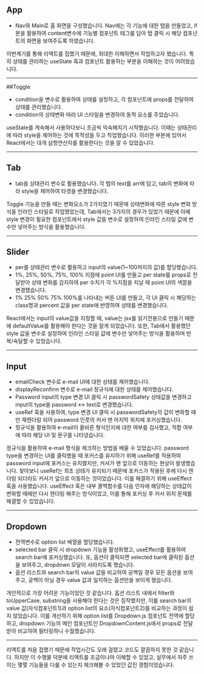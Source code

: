 ## App
* Nav와 Main로 홈 화면을 구성했습니다. Nav에는 각 기능에 대한 탭을 만들었고, if문을 활용하여 content변수에 기능별 컴포넌트 태그를 담아 탭 클릭 시 해당 컴포넌트의 화면을 보여주도록 하였습니다.

이번계기를 통해 리액트를 접했기 때문에, 최대한 이해하면서 작업하고자 했습니다.
특히 상태를 관리하는 useState 훅과 컴포넌트 활용하는 부분을 이해하는 것이 어려웠습니다.

---
##Toggle
* condition을 변수로 활용하여 상태를 설정하고, 각 컴포넌트에 props를 전달하여 상태를 관리했습니다.
* condition의 상태변화 따라 UI 스타일을 변경하여 동적 요소를 주었습니다. 
 
useState를 계속해서 사용하다보니 조금씩 익숙해지기 시작했습니다. 
이때는 상태관리에 따라 style을 제어하는 것에 목적성을 두고 작업했습니다.
이러한 부분에 있어서 React에서는 대개 삼항연산자를 활용한다는 것을 알 수 있었습니다.

---
## Tab
* tab을 상태관리 변수로 활용했습니다. 각 탭의 text를 arr에 담고, tab의 변화에 따라 style을 제어하여 타겟을 변경했습니다.
 
Toggle 기능을 만들 때는 변화요소가 2가지였기 때문에
상태변화에 따른 style 변화 방식을 인라인 스타일로 작업했었는데, 
Tab에서는 3가지의 경우가 있었기 때문에 
아예 style 변경이 필요한 컴포넌트에서 style 값을 변수로 설정하여 인라인 스타일 값에 변수만 넣어주는 방식을 활용했습니다.

---
## Slider
* per를 상태관리 변수로 활용하고 input의 value(1~100까지의 값)를 할당했습니다.
* 1%, 25%, 50%, 75%, 100% 지점에 point UI를 만들고 per state를 props로 전달받아 상태 변화를 감지하여 per 수치가 각 %지점을 지날 때 point UI의 색깔을 변경했습니다.
* 1% 25% 50% 75% 100%를 나타내는 버튼 UI를 만들고, 각 UI 클릭 시 해당하는 class명과 percent 값을 per state에 반영하여 상태를 변경했습니다.

React에서는 input의 value값을 지정할 때, value는 jsx를 읽기전용으로 만들기 때문에 defaultValue를 활용해야 한다는 것을 알게 되었습니다.
또한, Tab에서 활용했던 style 값을 변수로 설정하여 인라인 스타일 값에 변수만 넣어주는 방식을 활용하며 반복/숙달할 수 있었습니다.

---
## Input
* emailCheck 변수로 e-mail UI에 대한 상태를 제어했습니다.
* displayReconfirm 변수로 e-mail 정규식에 대한 상태를 제어했습니다.
* Password input의 type 변경 UI 클릭 시 passwordSafety 상태값을 변경하고 input의 type을 password <-> text로 변경했습니다.
* useRef 훅을 사용하여, type 변경 UI 클릭 시 passwordSafety의 값이 변화할 때만 재렌더링 되어 password 인풋의 커서 맨 마지막 위치에 포커싱했습니다.
* 정규식을 활용하여 e-mail이 올바른 형식인지에 대한 여부를 검사했고, 적합 여부에 따라 해당 UI 및 문구를 나타냈습니다.

정규식을 활용하여 e-mail 형식을 체크하는 방법을 배울 수 있었습니다. 
password type을 변경하는 UI를 클릭했을 때 포커스를 유지하기 위해 useRef를 적용하여 password input에 포커스는 유지했지만, 
커서가 맨 앞으로 이동하는 현상이 발생했습니다.
찾아보니 useRef는 최초 상태가 유지되기 때문에 포커스가 적용된 후에 다시 렌더링 되더라도 커서가 앞으로 이동하는 것이었습니다.
이를 해결하기 위해 useEffect 훅을 사용했습니다.
useEffect 훅은 내부 콜백함수를 다음 인자에 해당하는 상태값이 변화할 때에만 다시 렌더링 해주는 방식이었고, 
이를 통해 포커싱 후 커서 위치 문제를 해결할 수 있었습니다.
 
 ---
## Dropdown
* 전역변수로 option list 배열을 할당했습니다.
* selected bar 클릭 시 dropdown 기능을 활성화했고, useEffect를 활용하여 search bar에 포커싱했습니다.
  또, 옵션이 클릭되면 selected bar에 클릭된 옵션을 보여주고, dropdown 모달이 사라지도록 했습니다.
* 옵션 리스트와 search bar의 value 값을 비교하여 공백일 경우 모든 옵션을 보여주고, 공백이 아닐 경우 value 값과 일치하는 옵션만을 보이게 했습니다.

 개인적으로 가장 어려운 기능이었던 것 같습니다.
 옵션 리스트 내에서 filter와 toUpperCase, substring을 사용해야 한다는 것은 짐작했지만,
 이를 search bar의 value 값(자식컴포넌트1)과 option list의 요소(자식컴포넌트2)를 비교하는 과정이 쉽지 않았습니다.
 이를 개선하기 위해 option list를 Dropdown.js 컴포넌트 전역에 할당하고,
 dropdown 기능의 메인 컴포넌트인 DropdownContent.js에서 props로 전달받아 비교하여 필터링하니 수월했습니다.
 
---

리액트를 처음 접했기 때문에 작업시간도 오래 걸렸고 코드도 깔끔하지 못한 것 같습니다. 
하지만 이 수행물 덕분에 리액트를 조금이나마 이해할 수 있었고, 
실무에서 자주 쓰이는 몇몇 기능들을 다룰 수 있는지 체크해볼 수 있었던 값진 경험이었습니다.
